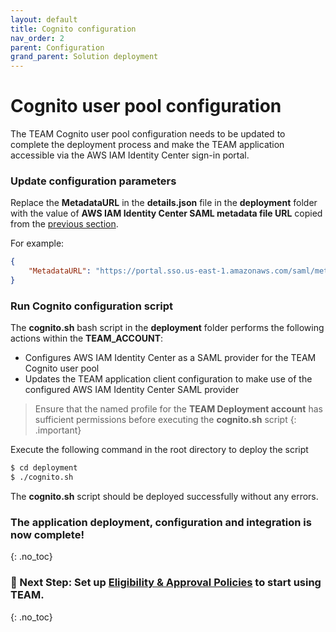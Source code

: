 ```yaml
---
layout: default
title: Cognito configuration
nav_order: 2
parent: Configuration
grand_parent: Solution deployment
---
```


# Cognito user pool configuration

The TEAM Cognito user pool configuration needs to be updated to complete the deployment process and make the TEAM application accessible via the AWS IAM Identity Center sign-in portal.

### Update configuration parameters

Replace the **MetadataURL** in the **details.json** file in the **deployment** folder with the value of **AWS IAM Identity Center SAML metadata file URL** copied from the [previous section](#iam-identity-center-saml-integration).

For example:

```json
{ 
    "MetadataURL": "https://portal.sso.us-east-1.amazonaws.com/saml/metadata/ODQzNTUxMTgwNTcyX2lucy04NGM3MThiMzkyY2Y2YTM1"
}
```

### Run Cognito configuration script
The **cognito.sh** bash script in the **deployment** folder performs the following actions within the **TEAM_ACCOUNT**:

- Configures AWS IAM Identity Center as a SAML provider for the TEAM Cognito user pool
- Updates the TEAM application client configuration to make use of the configured AWS IAM Identity Center SAML provider

> Ensure that the named profile for the **TEAM Deployment account** has sufficient permissions before executing the **cognito.sh** script
{: .important}

Execute the following command in the root directory to deploy the script

```sh
$ cd deployment
$ ./cognito.sh
```
The **cognito.sh** script should be deployed successfully without any errors.

### The application deployment, configuration and integration is now complete!
{: .no_toc}
### 🚀 Next Step: Set up [Eligibility & Approval Policies](./policies.md) to start using TEAM.
{: .no_toc}
